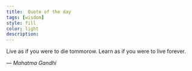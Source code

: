 ```yaml
---
title:  Quote of the day
tags: [wisdom]
style: fill
color: light
description: 
---
```


Live as if you were to die tommorow.
Learn as if you were to live forever.

— _Mahatma Gandhi_